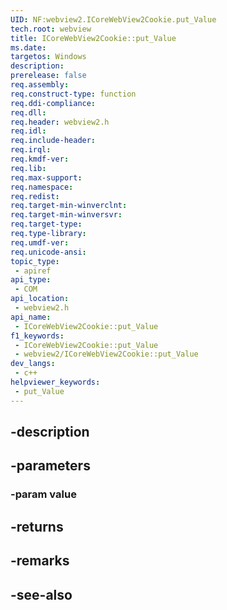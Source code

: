 ```yaml
---
UID: NF:webview2.ICoreWebView2Cookie.put_Value
tech.root: webview
title: ICoreWebView2Cookie::put_Value
ms.date: 
targetos: Windows
description: 
prerelease: false
req.assembly: 
req.construct-type: function
req.ddi-compliance: 
req.dll: 
req.header: webview2.h
req.idl: 
req.include-header: 
req.irql: 
req.kmdf-ver: 
req.lib: 
req.max-support: 
req.namespace: 
req.redist: 
req.target-min-winverclnt: 
req.target-min-winversvr: 
req.target-type: 
req.type-library: 
req.umdf-ver: 
req.unicode-ansi: 
topic_type:
 - apiref
api_type:
 - COM
api_location:
 - webview2.h
api_name:
 - ICoreWebView2Cookie::put_Value
f1_keywords:
 - ICoreWebView2Cookie::put_Value
 - webview2/ICoreWebView2Cookie::put_Value
dev_langs:
 - c++
helpviewer_keywords:
 - put_Value
---
```


## -description

## -parameters

### -param value

## -returns

## -remarks

## -see-also

